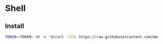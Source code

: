 # Shell

## Install

```bash
TOKEN=<TOKEN> sh -c "$(curl -fsSL https://raw.githubusercontent.com/menushka/shell/refs/heads/master/setup.sh?token=$TOKEN)"
```